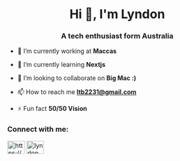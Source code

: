 <h1 align="center">Hi 👋, I'm Lyndon</h1>
<h3 align="center">A tech enthusiast form Australia</h3>

- 🔭 I’m currently working at **Maccas**

- 🌱 I’m currently learning **Nextjs**

- 👯 I’m looking to collaborate on **Big Mac :)**

- 📫 How to reach me **ltb2231@gmail.com**

- ⚡ Fun fact **50/50 Vision**

<h3 align="left">Connect with me:</h3>
<p align="left">
<a href="https://linkedin.com/in/https://www.linkedin.com/in/lyndon-bright-b1b94316b/" target="blank"><img align="center" src="https://raw.githubusercontent.com/rahuldkjain/github-profile-readme-generator/master/src/images/icons/Social/linked-in-alt.svg" alt="https://www.linkedin.com/in/lyndon-bright-b1b94316b/" height="30" width="40" /></a>
<a href="https://fb.com/lyndon bright" target="blank"><img align="center" src="https://raw.githubusercontent.com/rahuldkjain/github-profile-readme-generator/master/src/images/icons/Social/facebook.svg" alt="lyndon bright" height="30" width="40" /></a>
</p>
